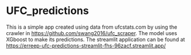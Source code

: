 # UFC_predictions

This is a simple app created using data from ufcstats.com by using the crawler in https://github.com/swang2016/ufc_scraper.
The model uses XGboost to make its predictions.
The streamlit application can be found at https://erreep-ufc-predictions-streamlit-fhs-96zacf.streamlit.app/
